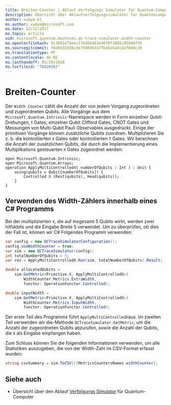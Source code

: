 ```yaml
---
title: Breiten-Counter | Ablauf Verfolgungs Simulator für Quantum-Computer | Microsoft-Dokumentation
description: Übersicht über Ablaufverfolgungssimulator für Quantencomputer
author: vadym-kl
ms.author: vadym@microsoft.com
ms.date: 12/11/2017
ms.topic: article
uid: microsoft.quantum.machines.qc-trace-simulator.width-counter
ms.openlocfilehash: 9c3601e74eec17bd6b463e90f8f3085c959d6f95
ms.sourcegitcommit: f8d6d32d16c3e758046337fb4b16a8c42fb04c39
ms.translationtype: MT
ms.contentlocale: de-DE
ms.lasthandoff: 01/29/2020
ms.locfileid: "76820367"
---
```

# <a name="width-counter"></a>Breiten-Counter

Der `Width Counter` zählt die Anzahl der von jedem Vorgang zugeordneten und zugeordneten Qubits.
Alle Vorgänge aus dem `Microsoft.Quantum.Intrinsic`-Namespace werden in Form einzelner Qubit-Drehungen, t Gates, einzelner Qubit Clifford Gates, CNOT Gates und Messungen von Multi-Qubit Pauli Observables ausgedrückt. Einige der primitiven Vorgänge können zusätzliche Qubits zuordnen. Multiplizieren Sie z. b. die kontrollierten `X` Gates oder kontrollierten `T` Gates. Wir berechnen die Anzahl der zusätzlichen Qubits, die durch die Implementierung eines Multiplikations gesteuerten `X` Gates zugeordnet werden:

```qsharp
open Microsoft.Quantum.Intrinsic;
open Microsoft.Quantum.Arrays;
operation ApplyMultiControlledX( numberOfQubits : Int ) : Unit {
    using(qubits = Qubit[numberOfQubits]) {
        Controlled X (Rest(qubits), Head(qubits));
    } 
}
```

## <a name="using-width-counter-within-a-c-program"></a>Verwenden des Width-Zählers innerhalb eines C# Programms

Bei der multiplizierten `X`, die auf insgesamt 5 Qubits wirkt, werden zwei hilfskbits und die Eingabe Breite 5 verwendet. Um zu überprüfen, ob dies der Fall ist, können wir C# Folgendes Programm verwenden:

```csharp 
var config = new QCTraceSimulatorConfiguration();
config.useWidthCounter = true;
var sim = new QCTraceSimulator(config);
int totalNumberOfQubits = 5;
var res = ApplyMultiControlledX.Run(sim, totalNumberOfQubits).Result;

double allocatedQubits = 
    sim.GetMetric<Primitive.X, ApplyMultiControlledX>(
        WidthCounter.Metrics.ExtraWidth,
        functor: OperationFunctor.Controlled); 

double inputWidth =
    sim.GetMetric<Primitive.X, ApplyMultiControlledX>(
        WidthCounter.Metrics.InputWidth,
        functor: OperationFunctor.Controlled);
```

Der erste Teil des Programms führt `ApplyMultiControlledX`aus. Im zweiten Teil verwenden wir die-Methode `QCTraceSimulator.GetMetric`, um die Anzahl der zugeordneten Qubits abzurufen, sowie die Anzahl der Qubits, die `X` als Eingabe empfangen haben. 

Zum Schluss können Sie die folgenden Informationen verwenden, um alle Statistiken auszugeben, die von der Width-Zahl im CSV-Format erfasst wurden:
```csharp
string csvSummary = sim.ToCSV()[MetricsCountersNames.widthCounter];
```

## <a name="see-also"></a>Siehe auch ##

- Übersicht über den Ablauf [Verfolgungs Simulator](xref:microsoft.quantum.machines.qc-trace-simulator.intro) für Quantum-Computer
